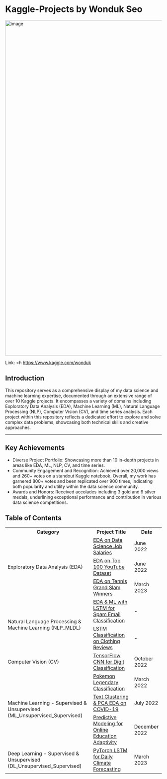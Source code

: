 # Kaggle-Projects by Wonduk Seo

<img width="1074" alt="image" src="https://github.com/MarsSeo/My-Kaggle-Projects-with-code/assets/103374757/dfdc4473-09b6-45ad-8189-b7c86a4c4bf5">

Link: <h https://www.kaggle.com/wonduk
## Introduction

This repository serves as a comprehensive display of my data science and machine learning expertise, documented through an extensive range of over 10 Kaggle projects. It encompasses a variety of domains including Exploratory Data Analysis (EDA), Machine Learning (ML), Natural Language Processing (NLP), Computer Vision (CV), and time series analysis. Each project within this repository reflects a dedicated effort to explore and solve complex data problems, showcasing both technical skills and creative approaches.

---

## Key Achievements

* Diverse Project Portfolio: Showcasing more than 10 in-depth projects in areas like EDA, ML, NLP, CV, and time series.
* Community Engagement and Recognition: Achieved over 20,000 views and 260+ votes on a standout Kaggle notebook. Overall, my work has garnered 800+ votes and been replicated over 900 times, indicating both popularity and utility within the data science community.
* Awards and Honors: Received accolades including 3 gold and 9 silver medals, underlining exceptional performance and contribution in various data science competitions.

## Table of Contents

<table>
    <tr>
        <th>Category</th>
        <th>Project Title</th>
        <th>Date</th>
    </tr>
    <tr>
        <td rowspan="3">Exploratory Data Analysis (EDA)</td>
        <td><a href="[link-to-eda-on-data-science-job-salaries](https://www.kaggle.com/code/wonduk/eda-on-data-science-job-salaries)">EDA on Data Science Job Salaries</a></td>
        <td>June 2022</td>
    </tr>
    <tr>
        <td><a href="[link-to-eda-on-top-100-youtube-dataset](https://www.kaggle.com/code/wonduk/eda-on-top100-youtube-channel-dataset)">EDA on Top 100 YouTube Dataset</a></td>
        <td>June 2022</td>
    </tr>
    <tr>
        <td><a href="[link-to-eda-on-tennis-grand-slam-winners](https://www.kaggle.com/code/wonduk/eda-on-tennis-grand-slam-winners)">EDA on Tennis Grand Slam Winners</a></td>
        <td>March 2023</td>
    </tr>
    <tr>
        <td rowspan="2">Natural Language Processing & Machine Learning (NLP_MLDL)</td>
        <td><a href="[link-to-eda-ml-lstm-spam-email](https://www.kaggle.com/code/wonduk/eda-ml-lstm-classification-on-spam-email)">EDA & ML with LSTM for Spam Email Classification</a></td>
        <td>-</td>
    </tr>
    <tr>
        <td><a href="[link-to-lstm-clothing-reviews](https://www.kaggle.com/code/wonduk/eda-lstm-classification-on-clothing-reviews)">LSTM Classification on Clothing Reviews</a></td>
        <td>-</td>
    </tr>
    <tr>
        <td>Computer Vision (CV)</td>
        <td><a href="[link-to-tensorflow-cnn-digit-classification](https://www.kaggle.com/code/wonduk/explained-tensorflow-cnn-digit-classification)">TensorFlow CNN for Digit Classification</a></td>
        <td>October 2022</td>
    </tr>
    <tr>
        <td rowspan="3">Machine Learning - Supervised & Unsupervised (ML_Unsupervised_Supervised)</td>
        <td><a href="[link-to-pokemon-legendary-classification](https://www.kaggle.com/code/wonduk/analysis-on-pokemon-dataset-is-or-not-legendary)">Pokemon Legendary Classification</a></td>
        <td>March 2022</td>
    </tr>
    <tr>
        <td><a href="[link-to-text-clustering-covid19](https://www.kaggle.com/code/wonduk/text-clustering-pca-eda-on-covid19-dataset)">Text Clustering & PCA EDA on COVID-19</a></td>
        <td>July 2022</td>
    </tr>
    <tr>
        <td><a href="[link-to-predictive-modeling-online-education](https://www.kaggle.com/code/wonduk/predict-eda-on-adaptivity-in-online-education)">Predictive Modeling for Online Education Adaptivity</a></td>
        <td>December 2022</td>
    </tr>
    <tr>
        <td>Deep Learning - Supervised & Unsupervised (DL_Unsupervised_Supervised)</td>
        <td><a href="[link-to-pytorch-lstm-climate-forecasting](https://www.kaggle.com/code/wonduk/pytorch-lstm-daily-climate-forecasting)">PyTorch LSTM for Daily Climate Forecasting</a></td>
        <td>March 2023</td>
    </tr>
</table>


